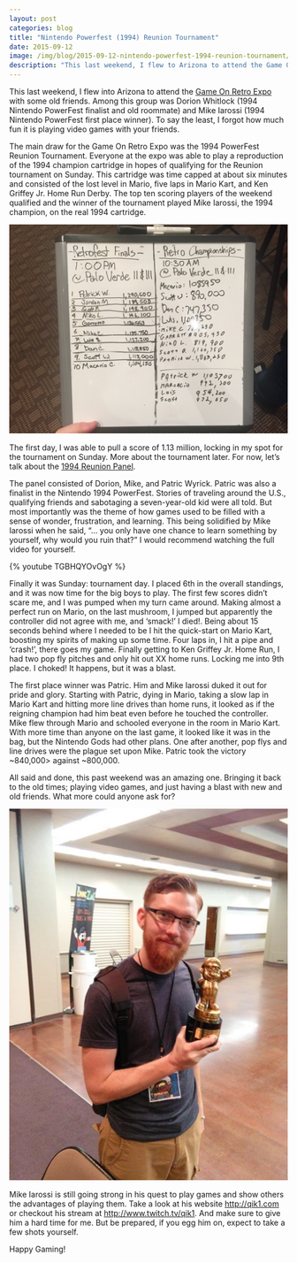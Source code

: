 ```yaml
---
layout: post
categories: blog
title: "Nintendo Powerfest (1994) Reunion Tournament"
date: 2015-09-12
image: /img/blog/2015-09-12-nintendo-powerfest-1994-reunion-tournament/main.jpg
description: "This last weekend, I flew to Arizona to attend the Game On Retro Expo.  I was in the finals of the Nintendo Powerfest 1994 Reunion Tournament."
---
```


This last weekend, I flew into Arizona to attend the <a href="http://azgameonexpo.com/?utm_source=kernelcurry.com&utm_medium=referral&utm_campaign=nintendo-powerfest-1994-reunion-tournament" target="_blank">Game On Retro Expo</a> with some old friends.  Among this group was Dorion Whitlock (1994 Nintendo PowerFest finalist and old roommate) and Mike Iarossi (1994 Nintendo PowerFest first place winner).  To say the least, I forgot how much fun it is playing video games with your friends.

The main draw for the Game On Retro Expo was the 1994 PowerFest Reunion Tournament.  Everyone at the expo was able to play a reproduction of the 1994 champion cartridge in hopes of qualifying for the Reunion tournament on Sunday.  This cartridge was time capped at about six minutes and consisted of the lost level in Mario, five laps in Mario Kart, and Ken Griffey Jr. Home Run Derby.  The top ten scoring players of the weekend qualified and the winner of the tournament played Mike Iarossi, the 1994 champion, on the real 1994 cartridge.

![Qualification Scores](/img/blog/2015-09-12-nintendo-powerfest-1994-reunion-tournament/scores.jpg "1994 Nintendo Powerfest Reunion Tournament Qualification Scores")

The first day, I was able to pull a score of 1.13 million, locking in my spot for the tournament on Sunday.  More about the tournament later.  For now, let’s talk about the <a href="http://azgameonexpo.com/panels?utm_source=kernelcurry.com&utm_medium=referral&utm_campaign=nintendo-powerfest-1994-reunion-tournament#powerfest94" target="_blank">1994 Reunion Panel</a>.

The panel consisted of Dorion, Mike, and Patric Wyrick.  Patric was also a finalist in the Nintendo 1994 PowerFest.  Stories of traveling around the U.S., qualifying friends and sabotaging a seven-year-old kid were all told.  But most importantly was the theme of how games used to be filled with a sense of wonder, frustration, and learning.  This being solidified by Mike Iarossi when he said, “… you only have one chance to learn something by yourself, why would you ruin that?”  I would recommend watching the full video for yourself.

{% youtube TGBHQYOvOgY %}

Finally it was Sunday: tournament day.  I placed 6th in the overall standings, and it was now time for the big boys to play.  The first few scores didn’t scare me, and I was pumped when my turn came around.  Making almost a perfect run on Mario, on the last mushroom, I jumped but apparently the controller did not agree with me, and ‘smack!’ I died!. Being about 15 seconds behind where I needed to be I hit the quick-start on Mario Kart, boosting my spirits of making up some time.  Four laps in, I hit a pipe and ‘crash!’, there goes my game.  Finally getting to Ken Griffey Jr. Home Run, I had two pop fly pitches and only hit out XX home runs.  Locking me into 9th place.  I choked! It happens, but it was a blast.  

The first place winner was Patric.  Him and Mike Iarossi duked it out for pride and glory.  Starting with Patric, dying in Mario, taking a slow lap in Mario Kart and hitting more line drives than home runs, it looked as if the reigning champion had him beat even before he touched the controller.  Mike flew through Mario and schooled everyone in the room in Mario Kart.  With more time than anyone on the last game, it looked like it was in the bag, but the Nintendo Gods had other plans.  One after another, pop flys and line drives were the plague set upon Mike.  Patric took the victory ~840,000> against ~800,000.

All said and done, this past weekend was an amazing one.  Bringing it back to the old times; playing video games, and just having a blast with new and old friends.  What more could anyone ask for?

![1994 Nintendo Powerfest Trophy](/img/blog/2015-09-12-nintendo-powerfest-1994-reunion-tournament/end.jpg "Holding 1994 Nintendo Powerfest Trophy")

Mike Iarossi is still going strong in his quest to play games and show others the advantages of playing them.  Take a look at his website <a href="http://qik1.com/?utm_source=kernelcurry.com&utm_medium=referral&utm_campaign=nintendo-powerfest-1994-reunion-tournament" target="_blank">http://qik1.com</a> or checkout his stream at <a href="http://www.twitch.tv/qik1?utm_source=kernelcurry.com&utm_medium=referral&utm_campaign=nintendo-powerfest-1994-reunion-tournament" target="_blank">http://www.twitch.tv/qik1</a>.  And make sure to give him a hard time for me.  But be prepared, if you egg him on, expect to take a few shots yourself.

Happy Gaming! 